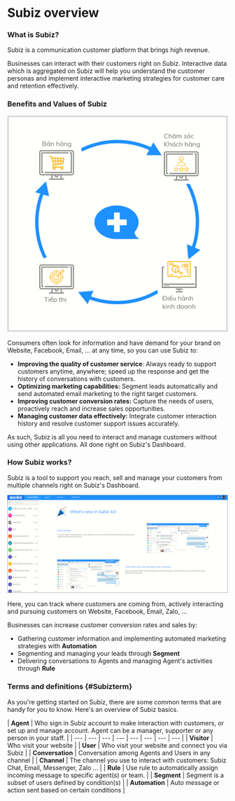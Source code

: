 # Subiz overview

### What is Subiz?

Subiz is a communication customer platform that brings high revenue.

Businesses can interact with their customers right on Subiz. Interactive data which is aggregated on Subiz will help you understand the customer personas and implement interactive marketing strategies for customer care and retention effectively.

### Benefits and Values of Subiz

![Subiz supports businesses on marketing, sales, customer care and business operations](.gitbook/assets/screenshot_6.png)

Consumers often look for information and have demand for your brand on Website, Facebook, Email, ... at any time, so you can use Subiz to:

* **Improving the quality of customer service**: Always ready to support customers anytime, anywhere; speed up the response and get the history of conversations with customers.
* **Optimizing marketing capabilities:** Segment leads automatically and send automated email marketing to the right target customers.
* **Improving customer conversion rates:** Capture the needs of users, proactively reach and increase sales opportunities.
* **Managing customer data effectively:** Integrate customer interaction history and resolve customer support issues accurately.

As such, Subiz is all you need to interact and manage customers without using other applications. All done right on Subiz's Dashboard.

### How Subiz works?

Subiz is a tool to support you reach, sell and manage your customers from multiple channels right on Subiz's Dashboard.

![Subiz&apos;s Dashboard](.gitbook/assets/uvwvioclwkitqzfkjtaqsfvc0qs6nju3r3uuqcmpehezho75siwhgwmatgaomtiaqickgqqj03guoipbbqirv5l6bjklwv6t0fdn.png)

Here, you can track where customers are coming from, actively interacting and pursuing customers on Website, Facebook, Email, Zalo, …

Businesses can increase customer conversion rates and sales by:

* Gathering customer information and implementing automated marketing strategies with **Automation**
* Segmenting and managing your leads through **Segment**
* Delivering conversations to Agents and managing Agent's activities through **Rule**

### **Terms and definitions** {#Subizterm}

As you're getting started on Subiz, there are some common terms that are handy for you to know. Here's an overview of Subiz basics.

| **Agent** | Who sign in Subiz account to make interaction with customers, or set up and manage account. Agent can be a manager, supporter or any person in your staff. |
| --- | --- | --- | --- | --- | --- | --- | --- |
| **Visitor** | Who visit your website |
| **User** | Who visit your website and connect you via Subiz |
| **Conversation** | Conversation among Agents and Users in any channel |
| **Channel** | The channel you use to interact with customers: Subiz Chat, Email, Messenger, Zalo … |
| **Rule** | Use rule to automatically assign incoming message to specific agent\(s\) or team. |
| **Segment** | Segment is a subset of users defined by condition\(s\) |
| **Automation** | Auto message or action sent based on certain conditions |



